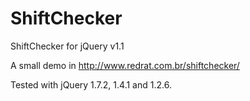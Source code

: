 ShiftChecker
============

ShiftChecker for jQuery v1.1

A small demo in http://www.redrat.com.br/shiftchecker/

Tested with jQuery 1.7.2, 1.4.1 and 1.2.6.